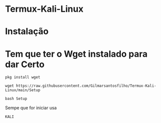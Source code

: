 # Termux-Kali-Linux


# Instalação


# Tem que ter o Wget instalado para dar Certo  


```
pkg install wget 
```



```
wget https://raw.githubusercontent.com/Gilmarsantosfilho/Termux-Kali-Linux/main/Setup
```

```
bash Setup
```

Sempe que for iniciar usa  

``` KALI ```


